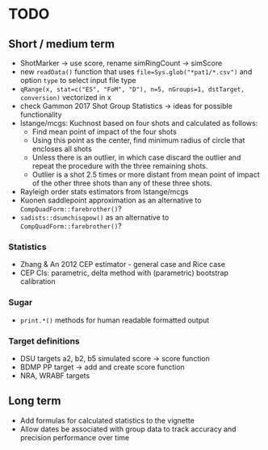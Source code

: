 # TODO

## Short / medium term

 * ShotMarker -> use score, rename simRingCount -> simScore
 * new `readData()` function that uses `file=Sys.glob("*pat1/*.csv")` and option
   `type` to select input file type
 * `qRange(x, stat=c("ES", "FoM", "D"), n=5, nGroups=1, dstTarget, conversion)` vectorized in x
 * check Gammon 2017 Shot Group Statistics -> ideas for possible functionality
 * lstange/mcgs: Kuchnost based on four shots and calculated as follows:
    - Find mean point of impact of the four shots
    - Using this point as the center, find minimum radius of circle that encloses all shots
    - Unless there is an outlier, in which case discard the outlier and repeat the procedure with the three remaining shots.
    - Outlier is a shot 2.5 times or more distant from mean point of impact of the other three shots than any of these three shots.
 * Rayleigh order stats estimators from lstange/mcgs
 * Kuonen saddlepoint approximation as an alternative to `CompQuadForm::farebrother()`?
 * `sadists::dsumchisqpow()` as an alternative to `CompQuadForm::farebrother()`?

### Statistics

 * Zhang & An 2012 CEP estimator - general case and Rice case
 * CEP CIs: parametric, delta method with (parametric) bootstrap calibration

### Sugar

 * `print.*()` methods for human readable formatted output

### Target definitions

 * DSU targets a2, b2, b5 simulated score -> score function
 * BDMP PP target -> add and create score function
 * NRA, WRABF targets

## Long term

 * Add formulas for calculated statistics to the vignette
 * Allow dates be associated with group data to track accuracy and precision performance over time
